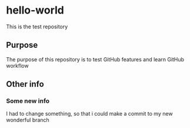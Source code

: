 # hello-world
This is the test repository

## Purpose
The purpose of this repository is to test GitHub features and learn GitHub workflow

## Other info

### Some new info
I had to change something, so that i could make a commit to my new wonderful branch
